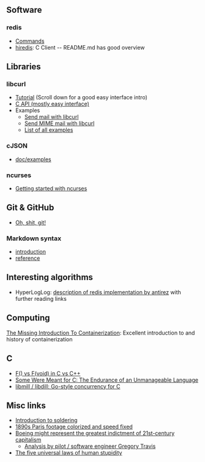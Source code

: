 
## Software

### redis
* [Commands](https://redis.io/commands)
* [hiredis](https://github.com/redis/hiredis): C Client -- README.md has good overview


## Libraries

### libcurl
* [Tutorial](https://curl.haxx.se/libcurl/c/libcurl-tutorial.html) (Scroll down for a good easy interface intro)
* [C API (mostly easy interface)](https://curl.haxx.se/libcurl/c/)
* Examples
  * [Send mail with libcurl](https://curl.haxx.se/libcurl/c/smtp-mail.html)
  * [Send MIME mail with libcurl](https://curl.haxx.se/libcurl/c/smtp-mime.html)
  * [List of all examples](https://curl.haxx.se/libcurl/c/example.html)

### cJSON
* [doc/examples](https://github.com/DaveGamble/cJSON/blob/master/README.md)

### ncurses
* [Getting started with ncurses](https://www.linuxjournal.com/content/getting-started-ncurses)


## Git & GitHub

* [Oh, shit, git!](https://ohshitgit.com/)

### Markdown syntax
* [introduction](https://guides.github.com/features/mastering-markdown/)
* [reference](https://help.github.com/en/articles/basic-writing-and-formatting-syntax)

## Interesting algorithms

* HyperLogLog: [description of redis implementation by antirez](http://antirez.com/news/75) with further reading links

## Computing
[The Missing Introduction To Containerization](https://medium.com/faun/the-missing-introduction-to-containerization-de1fbb73efc5): Excellent introduction to and history of containerization

## C

* [F() vs F(void) in C vs C++](http://nickdesaulniers.github.io/blog/2019/05/12/f-vs-f-void-in-c-vs-c-plus-plus/)
* [Some Were Meant for C: The Endurance of an Unmanageable Language](http://www.cl.cam.ac.uk/~srk31/research/papers/kell17some-preprint.pdf)
* [libmill / libdill: Go-style concurrency for C](http://libmill.org)

## Misc links
* [Introduction to soldering](https://sites.google.com/stanford.edu/soldering-internal/learning)
* [1890s Paris footage colorized and speed fixed](http://digg.com/video/paris-footage-1896-colorized)
* [Boeing might represent the greatest indictment of 21st-century capitalism](https://www.salon.com/2019/04/27/boeing-might-represent-the-greatest-indictment-of-21st-century-capitalism_partner/)
  * [Analysis by pilot / software engineer Gregory Travis](https://spectrum.ieee.org/aerospace/aviation/how-the-boeing-737-max-disaster-looks-to-a-software-developer)
* [The five universal laws of human stupidity](https://qz.com/967554/the-five-universal-laws-of-human-stupidity/)


